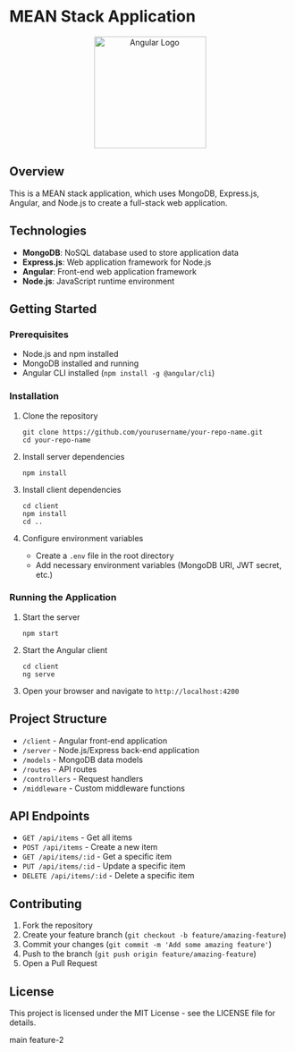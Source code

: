 # MEAN Stack Application

<p align="center">
  <img src="https://angular.io/assets/images/logos/angular/angular.svg" alt="Angular Logo" width="200"/>
</p>

## Overview

This is a MEAN stack application, which uses MongoDB, Express.js, Angular, and Node.js to create a full-stack web application.

## Technologies

- **MongoDB**: NoSQL database used to store application data
- **Express.js**: Web application framework for Node.js
- **Angular**: Front-end web application framework
- **Node.js**: JavaScript runtime environment

## Getting Started

### Prerequisites

- Node.js and npm installed
- MongoDB installed and running
- Angular CLI installed (`npm install -g @angular/cli`)

### Installation

1. Clone the repository

   ```
   git clone https://github.com/yourusername/your-repo-name.git
   cd your-repo-name
   ```

2. Install server dependencies

   ```
   npm install
   ```

3. Install client dependencies

   ```
   cd client
   npm install
   cd ..
   ```

4. Configure environment variables
   - Create a `.env` file in the root directory
   - Add necessary environment variables (MongoDB URI, JWT secret, etc.)

### Running the Application

1. Start the server

   ```
   npm start
   ```

2. Start the Angular client

   ```
   cd client
   ng serve
   ```

3. Open your browser and navigate to `http://localhost:4200`

## Project Structure

- `/client` - Angular front-end application
- `/server` - Node.js/Express back-end application
- `/models` - MongoDB data models
- `/routes` - API routes
- `/controllers` - Request handlers
- `/middleware` - Custom middleware functions

## API Endpoints

- `GET /api/items` - Get all items
- `POST /api/items` - Create a new item
- `GET /api/items/:id` - Get a specific item
- `PUT /api/items/:id` - Update a specific item
- `DELETE /api/items/:id` - Delete a specific item

## Contributing

1. Fork the repository
2. Create your feature branch (`git checkout -b feature/amazing-feature`)
3. Commit your changes (`git commit -m 'Add some amazing feature'`)
4. Push to the branch (`git push origin feature/amazing-feature`)
5. Open a Pull Request

## License

This project is licensed under the MIT License - see the LICENSE file for details.

main
feature-2